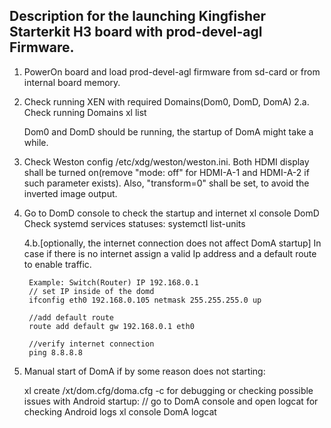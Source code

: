 ## Description for the launching Kingfisher Starterkit H3 board with prod-devel-agl Firmware.

1. PowerOn board and load prod-devel-agl firmware from sd-card or from internal board memory.

2. Check running XEN with required Domains(Dom0, DomD, DomA)
	2.a. Check running Domains
	xl list

	Dom0 and DomD should be running, the startup of DomA might take a while.

3. Check Weston config /etc/xdg/weston/weston.ini. Both HDMI display shall be turned on(remove "mode: off" for HDMI-A-1 and HDMI-A-2 if such parameter exists).
	Also, "transform=0" shall be set, to avoid the inverted image output.

4. Go to DomD console to check the startup and internet
	xl console DomD
	Check systemd services statuses:
	systemctl list-units

	
	4.b.[optionally, the internet connection does not affect DomA startup] In case if there is no internet assign a valid Ip address and a default route to enable traffic.
	
		Example: Switch(Router) IP 192.168.0.1
		// set IP inside of the domd
		ifconfig eth0 192.168.0.105 netmask 255.255.255.0 up

		//add default route
		route add default gw 192.168.0.1 eth0

		//verify internet connection
		ping 8.8.8.8

5. Manual start of DomA if by some reason does not starting:

	xl create /xt/dom.cfg/doma.cfg -c
	for debugging or checking possible issues with Android startup:
	// go to DomA console and open logcat for checking Android logs	
	xl console DomA
	logcat

